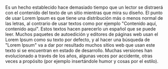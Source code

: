 Es un hecho establecido hace demasiado tiempo que un lector se distraerá con el contenido del texto de un sitio mientras 
que mira su diseño. El punto de usar Lorem Ipsum es que tiene una distribución más o menos normal de las letras, al 
contrario de usar textos como por ejemplo "Contenido aquí, contenido aquí". Estos textos hacen parecerlo un español
 que se puede leer. Muchos paquetes de autoedición y editores de páginas web usan el Lorem Ipsum como su texto por 
 defecto, y al hacer una búsqueda de "Lorem Ipsum" va a dar por resultado muchos sitios web que usan este texto si 
 se encuentran en estado de desarrollo. Muchas versiones han evolucionado a través de los años, algunas veces por 
 accidente, otras veces a propósito (por ejemplo insertándole humor y cosas por el estilo).
